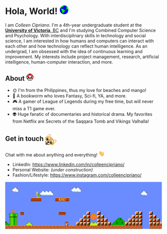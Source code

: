 # Hola, World! <img src="https://github.com/colleenaira/colleenaira/blob/main/Assets/Earth.gif" width="29px">


I am _Colleen Cipriano_. I'm a 4th-year undergraduate student at the <a href="https://www.uvic.ca/"> <b>University of Victoria</b>, BC</a> and I'm studying Combined Computer Science and Psychology. With interdisciplinary skills in technology and social science, I am interested in how humans and computers can interact with each other and how technology can reflect human intelligence. As an undergrad, I am obsessed with the idea of continuous learning and improvement. My interests include project management, research, artificial intelligence, human-computer interaction, and more.  



## About  <img src="https://github.com/colleenaira/colleenaira/blob/main/Assets/powerup.gif" width="23px">
- :sun_with_face: I'm from the Philippines, thus my love for beaches and mango! 
- :book: A bookworm who loves Fantasy, Sci-fi, YA, and more. 
- :video_game: A gamer of League of Legends during my free time, but will never miss a T1 game ever. 
- 👽️ Huge fanatic of documentaries and historical drama. My favorites from Netflix are Secrets of the Saqqara Tomb and Vikings Valhalla! 


## Get in touch  <img align="center" alt="shiblob-photo" src="https://github.com/colleenaira/colleenaira/blob/main/Assets/shiblob-photo.png" width="40"/>
Chat with me about anything and everything! <img src="https://github.com/colleenaira/colleenaira/blob/main//Assets/Hi.gif" width="20px">
- LinkedIn: https://www.linkedin.com/in/colleencipriano/
- Personal Website: _(under construction)_
- Fashion/Lifestyle: https://www.instagram.com/colleencipriano/

<img src="https://github.com/colleenaira/colleenaira/blob/main/Assets/Mario_Gameplay.gif" alt="Mario Game" width="980">


<!--
**colleenaira/colleenaira** is a ✨ _special_ ✨ repository because its `README.md` (this file) appears on your GitHub profile.

Here are some ideas to get you started:

- 🔭 I’m currently working on ...
- 🌱 I’m currently learning ...
- 👯 I’m looking to collaborate on ...
- 🤔 I’m looking for help with ...
- 💬 Ask me about ...
- 📫 How to reach me: ...
- 😄 Pronouns: ...
- ⚡ Fun fact: ...
-->
